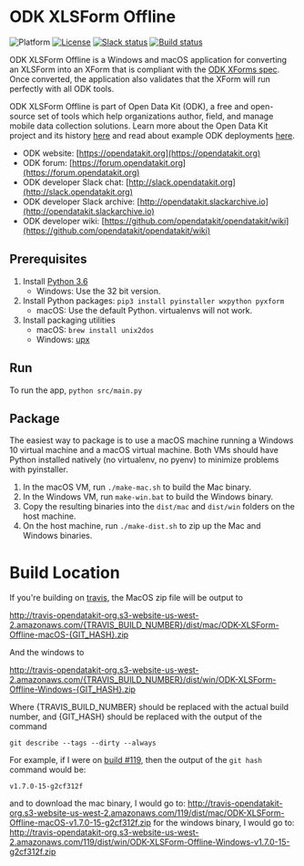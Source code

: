 # ODK XLSForm Offline
![Platform](https://img.shields.io/badge/platform-Python-blue.svg)
[![License](https://img.shields.io/badge/license-Apache%202.0-blue.svg)](https://opensource.org/licenses/Apache-2.0)
[![Slack status](http://slack.opendatakit.org/badge.svg)](http://slack.opendatakit.org)
[![Build status](https://travis-ci.com/opendatakit/xlsform-offline.svg?branch=travis)](https://travis-ci.com/opendatakit/xlsform-offline)

ODK XLSForm Offline is a Windows and macOS application for converting an XLSForm into an XForm that is compliant with the [ODK XForms spec](http://opendatakit.github.io/xforms-spec). Once converted, the application also validates that the XForm will run perfectly with all ODK tools.
   
ODK XLSForm Offline is part of Open Data Kit (ODK), a free and open-source set of tools which help organizations author, field, and manage mobile data collection solutions. Learn more about the Open Data Kit project and its history [here](https://opendatakit.org/about/) and read about example ODK deployments [here](https://opendatakit.org/about/deployments/).

* ODK website: [https://opendatakit.org](https://opendatakit.org)
* ODK forum: [https://forum.opendatakit.org](https://forum.opendatakit.org)
* ODK developer Slack chat: [http://slack.opendatakit.org](http://slack.opendatakit.org) 
* ODK developer Slack archive: [http://opendatakit.slackarchive.io](http://opendatakit.slackarchive.io) 
* ODK developer wiki: [https://github.com/opendatakit/opendatakit/wiki](https://github.com/opendatakit/opendatakit/wiki)

## Prerequisites

1. Install [Python 3.6](https://www.python.org/downloads/)
	* Windows: Use the 32 bit version.
1. Install Python packages: ``pip3 install pyinstaller wxpython pyxform``
	* macOS: Use the default Python. virtualenvs will not work.
1. Install packaging utilities
	* macOS: ``brew install unix2dos``
	* Windows: [upx](https://upx.github.io/)

## Run

To run the app, `python src/main.py`

## Package

The easiest way to package is to use a macOS machine running a Windows 10 virtual machine and a macOS virtual machine. Both VMs should have Python installed natively (no virtualenv, no pyenv) to minimize problems with pyinstaller.

1. In the macOS VM, run `./make-mac.sh` to build the Mac binary.
1. In the Windows VM, run `make-win.bat` to build the Windows binary.
1. Copy the resulting binaries into the `dist/mac` and `dist/win` folders on the host machine.
1. On the host machine, run `./make-dist.sh` to zip up the Mac and Windows binaries.

# Build Location 

If you're building on [travis](https://travis-ci.com/), the MacOS zip file will be output to 

http://travis-opendatakit-org.s3-website-us-west-2.amazonaws.com/{TRAVIS_BUILD_NUMBER}/dist/mac/ODK-XLSForm-Offline-macOS-{GIT_HASH}.zip

And the windows to

http://travis-opendatakit-org.s3-website-us-west-2.amazonaws.com/{TRAVIS_BUILD_NUMBER}/dist/win/ODK-XLSForm-Offline-Windows-{GIT_HASH}.zip

Where {TRAVIS_BUILD_NUMBER} should be replaced with the actual build number, and {GIT_HASH} should be replaced with the output of the command 
```shell 
git describe --tags --dirty --always
```
For example, if I were on [build #119](https://travis-ci.com/github/shouryaj/xlsform-offline/builds/159146104), then the output of the `git hash` command would be:
```
v1.7.0-15-g2cf312f
```
and to download the mac binary, I would go to:
http://travis-opendatakit-org.s3-website-us-west-2.amazonaws.com/119/dist/mac/ODK-XLSForm-Offline-macOS-v1.7.0-15-g2cf312f.zip
for the windows binary, I would go to:
http://travis-opendatakit-org.s3-website-us-west-2.amazonaws.com/119/dist/win/ODK-XLSForm-Offline-Windows-v1.7.0-15-g2cf312f.zip